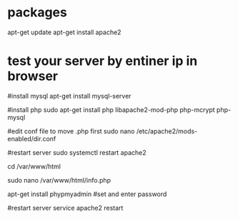# packages
apt-get update
apt-get install apache2


# test your server by entiner ip in browser

#install mysql
apt-get install mysql-server


#install php
sudo apt-get install php libapache2-mod-php php-mcrypt php-mysql

#edit conf file to move .php first
sudo nano /etc/apache2/mods-enabled/dir.conf

#restart server
sudo systemctl restart apache2

cd /var/www/html

sudo nano /var/www/html/info.php

apt-get install phypmyadmin
#set and enter password


#restart server
service apache2 restart
